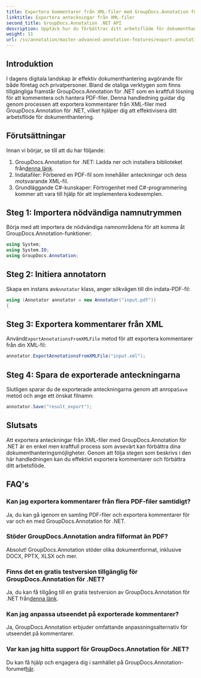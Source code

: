 ```yaml
---
title: Exportera kommentarer från XML-filer med GroupDocs.Annotation för .NET
linktitle: Exportera anteckningar från XML-filer
second_title: GroupDocs.Annotation .NET API
description: Upptäck hur du förbättrar ditt arbetsflöde för dokumenthantering genom att exportera kommentarer från XML-filer med GroupDocs.Annotation för .NET. Denna omfattande handledning ger steg-för-steg.
weight: 11
url: /sv/annotation/master-advanced-annotation-features/export-annotations-from-xml-file/
---
```

## Introduktion

I dagens digitala landskap är effektiv dokumenthantering avgörande för både företag och privatpersoner. Bland de otaliga verktygen som finns tillgängliga framstår GroupDocs.Annotation för .NET som en kraftfull lösning för att kommentera och hantera PDF-filer. Denna handledning guidar dig genom processen att exportera kommentarer från XML-filer med GroupDocs.Annotation för .NET, vilket hjälper dig att effektivisera ditt arbetsflöde för dokumenthantering.

## Förutsättningar

Innan vi börjar, se till att du har följande:

1.  GroupDocs.Annotation for .NET: Ladda ner och installera biblioteket från[denna länk](https://releases.groupdocs.com/annotation/net/).
2. Indatafiler: Förbered en PDF-fil som innehåller anteckningar och dess motsvarande XML-fil.
3. Grundläggande C#-kunskaper: Förtrogenhet med C#-programmering kommer att vara till hjälp för att implementera kodexemplen.

## Steg 1: Importera nödvändiga namnutrymmen

Börja med att importera de nödvändiga namnområdena för att komma åt GroupDocs.Annotation-funktioner:

```csharp
using System;
using System.IO;
using GroupDocs.Annotation;
```

## Steg 2: Initiera annotatorn

 Skapa en instans av`Annotator` klass, anger sökvägen till din indata-PDF-fil:

```csharp
using (Annotator annotator = new Annotator("input.pdf"))
{
```

## Steg 3: Exportera kommentarer från XML

 Använd`ExportAnnotationsFromXMLFile` metod för att exportera kommentarer från din XML-fil:

```csharp
annotator.ExportAnnotationsFromXMLFile("input.xml");
```

## Steg 4: Spara de exporterade anteckningarna

 Slutligen sparar du de exporterade anteckningarna genom att anropa`Save` metod och ange ett önskat filnamn:

```csharp
annotator.Save("result_export");
```

## Slutsats

Att exportera anteckningar från XML-filer med GroupDocs.Annotation för .NET är en enkel men kraftfull process som avsevärt kan förbättra dina dokumenthanteringsmöjligheter. Genom att följa stegen som beskrivs i den här handledningen kan du effektivt exportera kommentarer och förbättra ditt arbetsflöde.

## FAQ's

### Kan jag exportera kommentarer från flera PDF-filer samtidigt?

Ja, du kan gå igenom en samling PDF-filer och exportera kommentarer för var och en med GroupDocs.Annotation för .NET.

### Stöder GroupDocs.Annotation andra filformat än PDF?

Absolut! GroupDocs.Annotation stöder olika dokumentformat, inklusive DOCX, PPTX, XLSX och mer.

### Finns det en gratis testversion tillgänglig för GroupDocs.Annotation för .NET?

 Ja, du kan få tillgång till en gratis testversion av GroupDocs.Annotation för .NET från[denna länk](https://releases.groupdocs.com/).

### Kan jag anpassa utseendet på exporterade kommentarer?

Ja, GroupDocs.Annotation erbjuder omfattande anpassningsalternativ för utseendet på kommentarer.

### Var kan jag hitta support för GroupDocs.Annotation för .NET?

 Du kan få hjälp och engagera dig i samhället på GroupDocs.Annotation-forumet[här](https://forum.groupdocs.com/c/annotation/10).